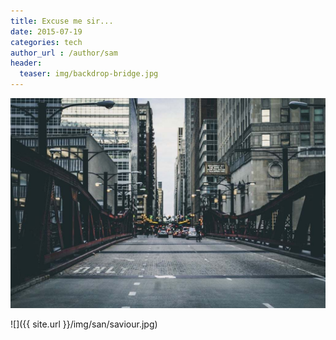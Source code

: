 ```yaml
---
title: Excuse me sir...
date: 2015-07-19
categories: tech
author_url : /author/sam
header:
  teaser: img/backdrop-bridge.jpg
---
```


![](/img/backdrop-bridge.jpg)

![]({{ site.url }}/img/san/saviour.jpg)
